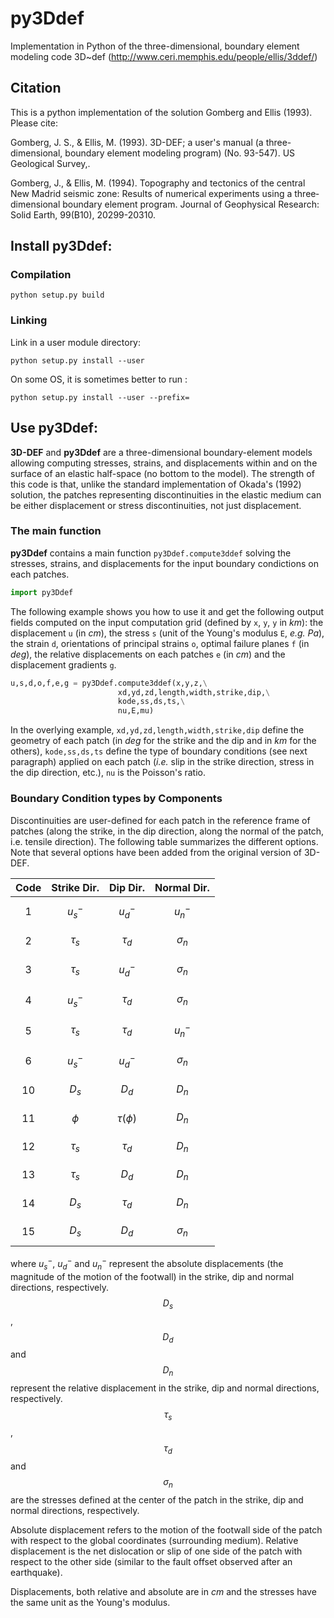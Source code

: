 # py3Ddef
Implementation in Python of the three-dimensional, boundary element modeling code 3D~def (http://www.ceri.memphis.edu/people/ellis/3ddef/)


## Citation
This is a python implementation of the solution Gomberg and Ellis (1993). Please cite:

Gomberg, J. S., & Ellis, M. (1993). 3D-DEF; a user's manual (a three-dimensional, boundary element modeling program) (No. 93-547). US Geological Survey,.

Gomberg, J., & Ellis, M. (1994). Topography and tectonics of the central New Madrid seismic zone: Results of numerical experiments using a three‐dimensional boundary element program. Journal of Geophysical Research: Solid Earth, 99(B10), 20299-20310.



## Install py3Ddef:

### Compilation
```
python setup.py build
```

### Linking

Link in a user module directory:
```
python setup.py install --user
```
On some OS, it is sometimes better to run :
```
python setup.py install --user --prefix=
```

## Use py3Ddef:

**3D-DEF** and **py3Ddef** are a three-dimensional boundary-element models allowing computing stresses, strains, and displacements within and on the surface of an elastic half-space (no bottom to the model). The strength of this code is that, unlike the standard implementation of Okada's (1992) solution, the patches representing discontinuities in the elastic medium can be either displacement or stress discontinuities, not just displacement.

### The main function

**py3Ddef** contains a main function `py3Ddef.compute3ddef` solving the stresses, strains, and displacements for the input boundary condictions on each patches.

```python
import py3Ddef
```

The following example shows you how to use it and get the following output fields computed on the input computation grid (defined by `x`, `y`, `y` in *km*): the displacement `u` (in *cm*), the stress `s` (unit of the Young's modulus `E`, *e.g. Pa*), the strain `d`, orientations of principal strains `o`, optimal failure planes `f` (in *deg*), the relative displacements on each patches `e` (in *cm*) and the displacement gradients `g`.

```python
u,s,d,o,f,e,g = py3Ddef.compute3ddef(x,y,z,\
                        xd,yd,zd,length,width,strike,dip,\
                        kode,ss,ds,ts,\
                        nu,E,mu)
```

In the overlying example, `xd,yd,zd,length,width,strike,dip` define the geometry of each patch (in *deg* for the strike and the dip and in *km* for the others), `kode,ss,ds,ts` define the type of boundary conditions (see next paragraph) applied on each patch (*i.e.* slip in the strike direction, stress in the dip direction, etc.), `nu` is the Poisson's ratio.

### Boundary Condition types by Components

Discontinuities are user-defined for each patch in the reference frame of patches (along the strike, in the dip direction, along the normal of the patch, i.e. tensile direction). The following table summarizes the different options. Note that several options have been added from the original version of 3D-DEF.

| Code | Strike Dir. | Dip Dir. | Normal Dir.|
| :---: | :---: | :---: | :---: |
| 1  | $$u_{s}^{-}$$ | $$u_{d}^{-}$$ | $$u_{n}^{-}$$ |
| 2  | $$\tau_{s}$$ | $$\tau_{d}$$ | $$\sigma_{n}$$ |
| 3  | $$\tau_{s}$$ | $$u_{d}^{-}$$ | $$\sigma_{n}$$ |
| 4  | $$u_{s}^{-}$$ | $$\tau_{d}$$ | $$\sigma_{n}$$ |
| 5  | $$\tau_{s}$$ | $$\tau_{d}$$ | $$u_{n}^{-}$$ |
| 6  | $$u_{s}^{-}$$ | $$u_{d}^{-}$$ | $$\sigma_{n}$$ |
| 10 | $$D_{s}$$ | $$D_{d}$$ | $$D_{n}$$ |
| 11 | $$\phi$$ | $$\tau(\phi)$$ | $$D_{n}$$ |
| 12 | $$\tau_{s}$$ | $$\tau_{d}$$ | $$D_{n}$$ |
| 13 | $$\tau_{s}$$ | $$D_{d}$$ | $$D_{n}$$ |
| 14 | $$D_{s}$$ | $$\tau_{d}$$ | $$D_{n}$$ |
| 15 | $$D_{s}$$ | $$D_{d}$$ | $$\sigma_{n}$$ |


where $u_{s}^{-}$, $u_{d}^{-}$ and $u_{n}^{-}$ represent the absolute displacements (the magnitude of the motion of the footwall) in the strike, dip and normal directions, respectively. $$D_{s}$$, $$D_{d}$$ and $$D_{n}$$ represent the relative displacement in the strike, dip and normal directions, respectively. $$\tau_{s}$$, $$\tau_{d}$$ and $$\sigma_{n}$$ are the stresses defined at the center of the patch in the strike, dip and normal directions, respectively.

Absolute displacement refers to the motion of the footwall side of the patch with respect to the global coordinates (surrounding medium).
Relative  displacement is the net dislocation or slip of one side of the patch with respect to the other side (similar to the fault offset observed after an earthquake).

Displacements, both relative and absolute are in *cm* and the stresses have the same unit as the Young's modulus.

